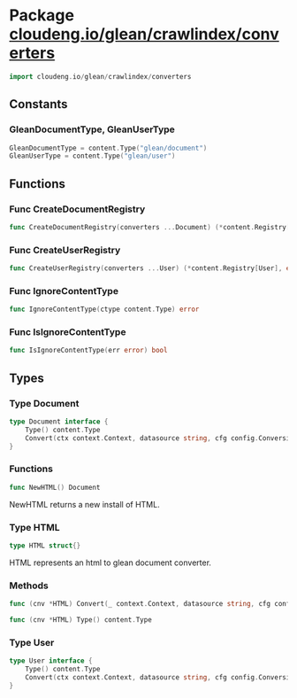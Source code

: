 # Package [cloudeng.io/glean/crawlindex/converters](https://pkg.go.dev/cloudeng.io/glean/crawlindex/converters?tab=doc)

```go
import cloudeng.io/glean/crawlindex/converters
```


## Constants
### GleanDocumentType, GleanUserType
```go
GleanDocumentType = content.Type("glean/document")
GleanUserType = content.Type("glean/user")

```



## Functions
### Func CreateDocumentRegistry
```go
func CreateDocumentRegistry(converters ...Document) (*content.Registry[Document], error)
```

### Func CreateUserRegistry
```go
func CreateUserRegistry(converters ...User) (*content.Registry[User], error)
```

### Func IgnoreContentType
```go
func IgnoreContentType(ctype content.Type) error
```

### Func IsIgnoreContentType
```go
func IsIgnoreContentType(err error) bool
```



## Types
### Type Document
```go
type Document interface {
	Type() content.Type
	Convert(ctx context.Context, datasource string, cfg config.Conversion, ctype content.Type, data []byte) (gleansdk.DocumentDefinition, error)
}
```

### Functions

```go
func NewHTML() Document
```
NewHTML returns a new install of HTML.




### Type HTML
```go
type HTML struct{}
```
HTML represents an html to glean document converter.

### Methods

```go
func (cnv *HTML) Convert(_ context.Context, datasource string, cfg config.Conversion, ctype content.Type, data []byte) (gleansdk.DocumentDefinition, error)
```


```go
func (cnv *HTML) Type() content.Type
```




### Type User
```go
type User interface {
	Type() content.Type
	Convert(ctx context.Context, datasource string, cfg config.Conversion, ctype content.Type, data []byte) (gleansdk.DatasourceUserDefinition, error)
}
```





